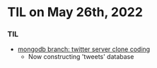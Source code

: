 # **TIL on May 26th, 2022**

### TIL
- [mongodb branch: twitter server clone coding](https://github.com/neppiness/Dwitter_server)
  - Now constructing 'tweets' database